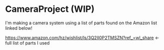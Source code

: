 # CameraProject (WIP)
I'm making a camera system using a list of parts found on the Amazon list linked below!

https://www.amazon.com/hz/wishlist/ls/3Q2II0P2TMSZN?ref_=wl_share  <- full list of parts I used

